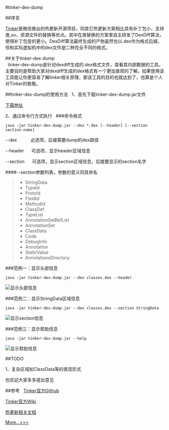 #tinker-dex-dump

##序言  

[Tinker](https://github.com/Tencent/tinker)是微信推出的热更新开源项目，同其它热更新方案相比具有补丁包小，支持类,so，资源文件的替换等优点。其中在类替换的方案里自主研发了DexDiff算法，使得补丁包变的更小。DexDiff算法最终生成的产物虽然也以.dex作为格式后缀，但和实际虚拟机中的dex文件是二种完全不同的格式。  

##关于tinker-dex-dump  
  
tinker-dex-dump是针对dexdiff生成的.dex格式文件，查看其内部数据的工具。主要目的是帮助大家对dexdiff生成的dex格式有一个更加直观的了解。如果使用该工具能让你更容易了解tinker相关原理，那该工具的目的也就达到了，也算是个人对Tinker的致敬。  

  
  
##tinker-dex-dump的使用方法  
1、首先下载tinker-dex-dump.jar文件  

[下载地址](https://github.com/LaurenceYang/tinker-dex-dump/blob/master/lib/tinker-dex-dump.jar)
  
2、通过命令行方式执行  
###命令格式
  
 ```
 java -jar tinker-dex-dump.jar --dex *.dex [--header] [--section section-name]
 ```
 --dex            必选项，后接需要dump的dex路径  
 
 --header      可选项，显示header区域信息
 
 --section      可选项，显示section区域信息，后接要显示的section名字  
 
 
####--section参数列表，参数的意义同其命名
 
> * StringData
> * TypeId
> * ProtoId
> * FieldId
> * MethodId
> * ClassDef
> * TypeList
> * AnnotationSetRefList
> * AnnotationSet
> * ClassData
> * Code
> * DebugInfo
> * Annotation
> * StaticValue
> * AnnotationsDirectory
 
###范例一：显示头部信息  
```
java -jar tinker-dex-dump.jar --dex classes.dex --header
```
![显示头部信息](https://github.com/LaurenceYang/tinker-dex-dump/blob/master/asserts/command_show_header.png)

###范例二：显示StringData区域信息   
```
java -jar tinker-dex-dump.jar --dex classes.dex --section StringData
```
![显示section信息](https://github.com/LaurenceYang/tinker-dex-dump/blob/master/asserts/command_show_section.png)

###范例三：显示帮助信息  
```
java -jar tinker-dex-dump.jar --help
```
![显示帮助信息](https://github.com/LaurenceYang/tinker-dex-dump/blob/master/asserts/command_show_help.png)
  
##TODO  
  
1、复杂区域如ClassData等的表现形式  

也欢迎大家多多提出意见  



##参考  
[Tinker官方Github](https://github.com/Tencent/tinker)  

[Tinker官方Wiki](https://github.com/Tencent/tinker/wiki)  

[热更新相关文档](https://github.com/LaurenceYang/article)  

[More...>>>](http://www.cnblogs.com/yyangblog/)
